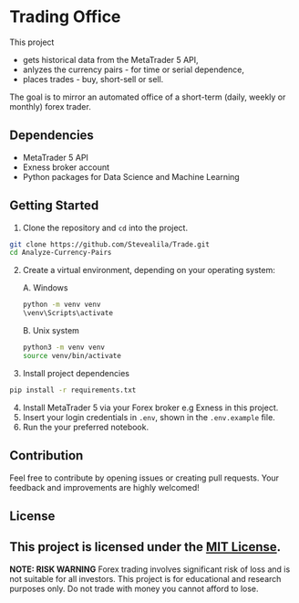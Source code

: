 # Trading Office

This project

- gets historical data from the MetaTrader 5 API, 
- anlyzes the currency pairs - for time or serial dependence,
- places trades - buy, short-sell or sell.

The goal is to mirror an automated office of a short-term (daily, weekly or monthly) forex trader. 

## Dependencies

- MetaTrader 5 API
- Exness broker account
- Python packages for Data Science and Machine Learning 

## Getting Started

1. Clone the repository and `cd` into the project.

```bash
git clone https://github.com/Stevealila/Trade.git
cd Analyze-Currency-Pairs
```

2. Create a virtual environment, depending on your operating system:

   A. Windows

   ```bash
   python -m venv venv
   \venv\Scripts\activate
   ```

   B. Unix system

   ```bash
   python3 -m venv venv
   source venv/bin/activate
   ```

3. Install project dependencies

```bash
pip install -r requirements.txt
```

4. Install MetaTrader 5 via your Forex broker e.g Exness in this project.
5. Insert your login credentials in `.env`, shown in the `.env.example` file. 
6. Run the your preferred notebook.

## Contribution

Feel free to contribute by opening issues or creating pull requests. Your feedback and improvements are highly welcomed!

## License

This project is licensed under the [MIT License](LICENSE).
---
**NOTE: RISK WARNING** Forex trading involves significant risk of loss and is not suitable for all investors. This project is for educational and research purposes only. Do not trade with money you cannot afford to lose.
